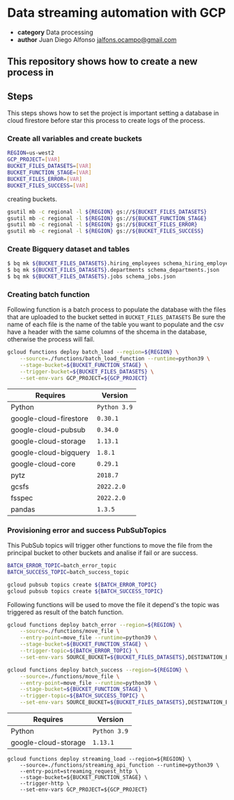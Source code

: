 # Data streaming automation with GCP

* **category**    Data processing
* **author**      Juan Diego Alfonso <jalfons.ocampo@gmail.com>

## This repository shows how to create a new process in 

## Steps

This steps shows how to set the project is important setting a database in cloud firestore before star this process to create logs of the process.




### Create all variables and create buckets

``` sh
REGION=us-west2 
GCP_PROJECT=[VAR]
BUCKET_FILES_DATASETS=[VAR]
BUCKET_FUNCTION_STAGE=[VAR]
BUCKET_FILES_ERROR=[VAR]
BUCKET_FILES_SUCCESS=[VAR]
```

creating buckets.

``` sh
gsutil mb -c regional -l ${REGION} gs://${BUCKET_FILES_DATASETS}
gsutil mb -c regional -l ${REGION} gs://${BUCKET_FUNCTION_STAGE}
gsutil mb -c regional -l ${REGION} gs://${BUCKET_FILES_ERROR}
gsutil mb -c regional -l ${REGION} gs://${BUCKET_FILES_SUCCESS}
```

### Create Bigquery dataset and tables

``` sh
$ bq mk ${BUCKET_FILES_DATASETS}.hiring_employees schema_hiring_employees.json
$ bq mk ${BUCKET_FILES_DATASETS}.departments schema_departments.json
$ bq mk ${BUCKET_FILES_DATASETS}.jobs schema_jobs.json
```
### Creating batch function

Following function is a batch process to populate the database with the files that are uploaded to the bucket setted in `BUCKET_FILES_DATASETS`
Be sure the name of each file is the name of the table you want to populate and the csv have a header with the same columns of the shcema in the database, otherwise the process will fail.

``` sh
gcloud functions deploy batch_load --region=${REGION} \
    --source=./functions/batch_load_function --runtime=python39 \
    --stage-bucket=${BUCKET_FUNCTION_STAGE} \
    --trigger-bucket=${BUCKET_FILES_DATASETS} \
    --set-env-vars GCP_PROJECT=${GCP_PROJECT}
```

| Requires| Version|
| ------ | ------ |
| Python| `Python 3.9` |
| google-cloud-firestore| `0.30.1` |
| google-cloud-pubsub| `0.34.0` |
| google-cloud-storage| `1.13.1` |
| google-cloud-bigquery| `1.8.1` |
| google-cloud-core| `0.29.1` |
| pytz| `2018.7` |
| gcsfs| `2022.2.0` |
| fsspec| `2022.2.0` |
| pandas| `1.3.5` |



### Provisioning error and success PubSubTopics

This PubSub topics will trigger other functions to move the file from the principal bucket to other buckets and analise if fail or are success. 
``` sh
BATCH_ERROR_TOPIC=batch_error_topic
BATCH_SUCCESS_TOPIC=batch_success_topic

gcloud pubsub topics create ${BATCH_ERROR_TOPIC}
gcloud pubsub topics create ${BATCH_SUCCESS_TOPIC}
```

Following functions will be used to move the file it depend's the topic was triggered as result of the batch function.

``` sh
gcloud functions deploy batch_error --region=${REGION} \
    --source=./functions/move_file \
    --entry-point=move_file --runtime=python39 \
    --stage-bucket=${BUCKET_FUNCTION_STAGE} \
    --trigger-topic=${BATCH_ERROR_TOPIC} \
    --set-env-vars SOURCE_BUCKET=${BUCKET_FILES_DATASETS},DESTINATION_BUCKET=${BUCKET_FILES_ERROR}
```

```sh
gcloud functions deploy batch_success --region=${REGION} \
    --source=./functions/move_file \
    --entry-point=move_file --runtime=python39 \
    --stage-bucket=${BUCKET_FUNCTION_STAGE} \
    --trigger-topic=${BATCH_SUCCESS_TOPIC} \
    --set-env-vars SOURCE_BUCKET=${BUCKET_FILES_DATASETS},DESTINATION_BUCKET=${BUCKET_FILES_SUCCESS}
```

| Requires| Version|
| ------ | ------ |
| Python| `Python 3.9` |
| google-cloud-storage| `1.13.1` |


```
gcloud functions deploy streaming_load --region=${REGION} \
    --source=./functions/streaming_api_function --runtime=python39 \
    --entry-point=streaming_request_http \
    --stage-bucket=${BUCKET_FUNCTION_STAGE} \
    --trigger-http \
    --set-env-vars GCP_PROJECT=${GCP_PROJECT}
```